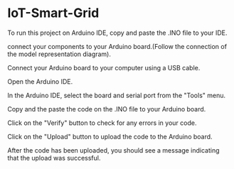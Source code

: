 # IoT-Smart-Grid
To run this project on Arduino IDE, copy and paste the .INO file to your IDE.

connect your components to your Arduino board.(Follow the connection of the model representation diagram).
 
Connect your Arduino board to your computer using a USB cable.

Open the Arduino IDE.

In the Arduino IDE, select the board and serial port from the "Tools" menu.

Copy and the paste the code on the .INO file to your Arduino board.

Click on the "Verify" button to check for any errors in your code.

Click on the "Upload" button to upload the code to the Arduino board.

After the code has been uploaded, you should see a message indicating that the upload was successful. 

